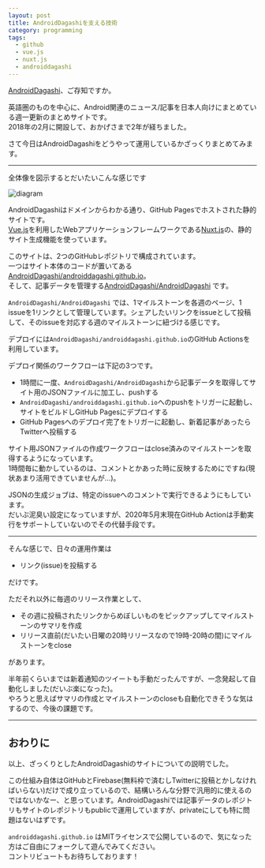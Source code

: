 ```yaml
---
layout: post
title: AndroidDagashiを支える技術
category: programming
tags:
  - github
  - vue.js
  - nuxt.js
  - androiddagashi
---
```



[AndroidDagashi](https://androiddagashi.github.io)、ご存知ですか。

英語圏のものを中心に、Android関連のニュース/記事を日本人向けにまとめている週一更新のまとめサイトです。  
2018年の2月に開設して、おかげさまで2年が経ちました。

さて今日はAndroidDagashiをどうやって運用しているかざっくりまとめてみます。

---

全体像を図示するとだいたいこんな感じです

![diagram](https://lh3.googleusercontent.com/pw/ACtC-3chGy286Ew_WJHL9FaWtes7VdRfEha6YAOBTs59Ih3Rd7arkWflEOua7Gr2oXdzrnuo504U_r2yslHD1mxFkxQi6LxpOOPCs5A24Pacd6ZVlqvdZQvjpHQbm60R3R-VrCx6ZgqI9vFLub0o-BmsojnpHA=w1500-h843-no)


AndroidDagashiはドメインからわかる通り、GitHub Pagesでホストされた静的サイトです。  
[Vue.js](https://jp.vuejs.org/)を利用したWebアプリケーションフレームワークである[Nuxt.js](https://ja.nuxtjs.org/)の、静的サイト生成機能を使っています。

このサイトは、2つのGitHubレポジトリで構成されています。  
一つはサイト本体のコードが置いてある[AndroidDagashi/androiddagashi.github.io](https://github.com/AndroidDagashi/androiddagashi.github.io)。  
そして、記事データを管理する[AndroidDagashi/AndroidDagashi](https://github.com/AndroidDagashi/AndroidDagashi) です。

`AndroidDagashi/AndroidDagashi` では、1マイルストーンを各週のページ、1 issueを1リンクとして管理しています。シェアしたいリンクをissueとして投稿して、そのissueを対応する週のマイルストーンに紐づける感じです。

デプロイには`AndroidDagashi/androiddagashi.github.io`のGitHub Actionsを利用しています。


デプロイ関係のワークフローは下記の3つです。

- 1時間に一度、`AndroidDagashi/AndroidDagashi`から記事データを取得してサイト用のJSONファイルに加工し、pushする
- `AndroidDagashi/androiddagashi.github.io`へのpushをトリガーに起動し、サイトをビルドしGitHub Pagesにデプロイする
- GitHub Pagesへのデプロイ完了をトリガーに起動し、新着記事があったらTwitterへ投稿する


サイト用JSONファイルの作成ワークフローはclose済みのマイルストーンを取得するようになっています。  
1時間毎に動かしているのは、コメントとかあった時に反映するためにですね(現状あまり活用できていませんが…)。

JSONの生成ジョブは、特定のissueへのコメントで実行できるようにもしています。  
だいぶ泥臭い設定になっていますが、2020年5月末現在GitHub Actionは手動実行をサポートしていないのでその代替手段です。

---

そんな感じで、日々の運用作業は

- リンク(issue)を投稿する

だけです。

ただそれ以外に毎週のリリース作業として、

- その週に投稿されたリンクからめぼしいものをピックアップしてマイルストーンのサマリを作成
- リリース直前(だいたい日曜の20時リリースなので19時-20時の間)にマイルストーンをclose

があります。

半年前くらいまでは新着通知のツイートも手動だったんですが、一念発起して自動化しました(だいぶ楽になった)。  
やろうと思えばサマリの作成とマイルストーンのcloseも自動化できそうな気はするので、今後の課題です。

---

## おわりに

以上、ざっくりとしたAndroidDagashiのサイトについての説明でした。

この仕組み自体はGitHubとFirebase(無料枠で済むしTwitterに投稿とかしなければいらない)だけで成り立っているので、結構いろんな分野で汎用的に使えるのではないかなー、と思っています。AndroidDagashiでは記事データのレポジトリもサイトのレポジトリもpublicで運用していますが、privateにしても特に問題はないはずです。

`androiddagashi.github.io` はMITライセンスで公開しているので、気になった方はご自由にフォークして遊んでみてください。  
コントリビュートもお待ちしております！
